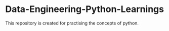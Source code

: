 # Data-Engineering-Python-Learnings
This repository is created for practising the concepts of python.
